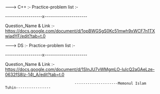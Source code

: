 ---> C++ :- Practice-problem list :-

-------------------x----------------------

Question_Name & Link :- https://docs.google.com/document/d/1opBWGSgS0Kc51mwh9xWCF7n1TXwiadYF/edit?tab=t.0



---> DS :- Practice-problem list :-


-------------------x----------------------



Question_Name & Link :-https://docs.google.com/document/d/1SInJU7vWMgmLO-lulcQ2aGAeLze-0632fS8Iz-14t_A/edit?tab=t.0

                                                 
                                                  
                                                  
                                    --------------------Memonul Islam Tuhin----------------
